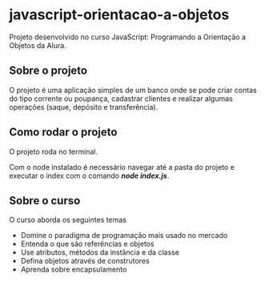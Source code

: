 # javascript-orientacao-a-objetos
 Projeto desenvolvido no curso JavaScript: Programando a Orientação a Objetos da Alura.
 
 ## Sobre o projeto
 O projeto é uma aplicação simples de um banco onde se pode criar contas do tipo corrente ou poupança, cadastrar clientes e realizar algumas operações (saque, depósito e transferência).
  
 ## Como rodar o projeto
 O projeto roda no terminal.
 
 Com o node instalado é necessário navegar até a pasta do projeto e executar o index com o comando *__node index.js__*.
 
 ## Sobre o curso
 
 O curso aborda os seguintes temas
 * Domine o paradigma de programação mais usado no mercado
 * Entenda o que são referências e objetos
 * Use atributos, métodos da instância e da classe
 * Defina objetos através de construtores
 * Aprenda sobre encapsulamento
